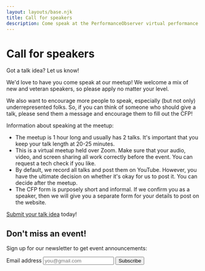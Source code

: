 ```yaml
---
layout: layouts/base.njk
title: Call for speakers
description: Come speak at the PerformanceObserver virtual performance meetup! Speakers of all experience levels welcome.
---
```


<div class="text-container flow">

  <div class="heading-group">
    <h1>Call for speakers</h1>
    <p class="byline">Got a talk idea? Let us know!</p>
  </div>

We'd love to have you come speak at our meetup! We welcome a mix of new and veteran speakers, so please apply no matter your level.

We also want to encourage more people to speak, especially (but not only) underrepresented folks. So, if you can think of someone who should give a talk, please send them a message and encourage them to fill out the CFP!

Information about speaking at the meetup:

- The meetup is 1 hour long and usually has 2 talks. It's important that you keep your talk length at 20-25 minutes.
- This is a virtual meetup held over Zoom. Make sure that your audio, video, and screen sharing all work correctly before the event. You can request a tech check if you like.
- By default, we record all talks and post them on YouTube. However, you have the ultimate decision on whether it's okay for us to post it. You can decide after the meetup.
- The CFP form is purposely short and informal. If we confirm you as a speaker, then we will give you a separate form for your details to post on the website.

[Submit your talk idea](https://forms.gle/YxjRTywn2Ek22stJA) today!

  <h2 class="h1 border-double-top">Don't miss an event!</h2>
  <div class="coffee-container">
    <p>Sign up for our newsletter to get event announcements:</p>
    <form id="news-signup"
      action="https://buttondown.com/api/emails/embed-subscribe/performanceobserver"
      method="post"
      target="popupwindow"
      onsubmit="window.open('https://buttondown.com/performanceobserver', 'popupwindow')"
      class="embeddable-buttondown-form"
    >
      <label for="bd-email">Email address</label>
      <input type="email" name="email" id="bd-email" placeholder="you@gmail.com">
      <input type="submit" value="Subscribe">
    </form>
  </div>

</div>